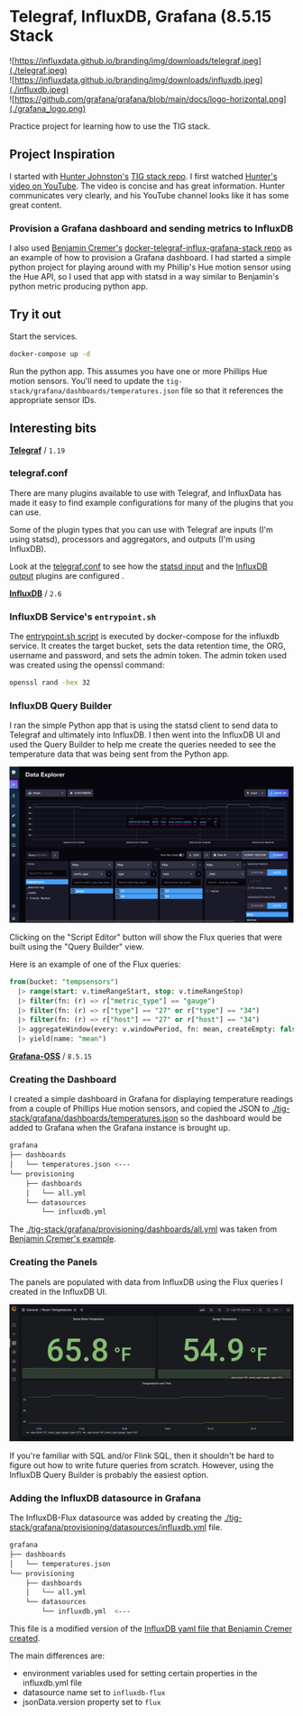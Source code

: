 


# Telegraf, InfluxDB, Grafana (8.5.15 Stack 


![https://influxdata.github.io/branding/img/downloads/telegraf.jpeg](./telegraf.jpeg) <br/>
![https://influxdata.github.io/branding/img/downloads/influxdb.jpeg](./influxdb.jpeg)  <br/>
![https://github.com/grafana/grafana/blob/main/docs/logo-horizontal.png](./grafana_logo.png)

Practice project for learning how to use the TIG stack. 

## Project Inspiration

I started with [Hunter Johnston's](https://github.com/huntabyte) [TIG stack repo](https://github.com/huntabyte/tig-stack.git). I first watched [Hunter's video on YouTube](https://youtu.be/QGG_76OmRnA). The video is concise and has great information. Hunter communicates very clearly, and his YouTube channel looks like it has some great content.

### Provision a Grafana dashboard and sending metrics to InfluxDB

I also used [Benjamin Cremer's](https://github.com/bcremer) [docker-telegraf-influx-grafana-stack repo](https://github.com/bcremer/docker-telegraf-influx-grafana-stack) as an example of how to provision a Grafana dashboard. I had started a simple python project for playing around with my Phillip's Hue motion sensor using the Hue API, so I used that app with statsd in a way similar to Benjamin's python metric producing python app.

## Try it out

Start the services.

```bash
docker-compose up -d
```

Run the python app. This assumes you have one or more Phillips Hue motion sensors. You'll need to update the `tig-stack/grafana/dashboards/temperatures.json` file so that it references the appropriate sensor IDs.



## Interesting bits

[**Telegraf**](https://hub.docker.com/_/telegraf) / `1.19`

### telegraf.conf

There are many plugins available to use with Telegraf, and InfluxData has made it easy to find example configurations for many of the plugins that you can use. 

Some of the plugin types that you can use with Telegraf are inputs (I'm using statsd), processors and aggregators, and outputs (I'm using InfluxDB).

Look at the [telegraf.conf](./tig-stack/telegraf/telegraf.conf) to see how the [statsd input](./tig-stack/telegraf/telegraf.conf#L174) and the [InfluxDB output](./tig-stack/telegraf/telegraf.conf#L117) plugins are configured .

[**InfluxDB**](https://hub.docker.com/_/influxdb) / `2.6`

### InfluxDB Service's `entrypoint.sh`

The [entrypoint.sh script](./tig-stack/entrypoint.sh) is executed by docker-compose for the influxdb service. It creates the target bucket, sets the data retention time, the ORG, username and password, and sets the admin token. The admin token used was created using the openssl command:

```bash
openssl rand -hex 32
```

### InfluxDB Query Builder 

I ran the simple Python app that is using the statsd client to send data to Telegraf and ultimately into InfluxDB. I then went into the InfluxDB UI and used the Query Builder to help me create the queries needed to see the temperature data that was being sent from the Python app. 

![InfluxDB Query Builder](./influxdb-query-builder.png)

Clicking on the "Script Editor" button will show the Flux queries that were built using the "Query Builder" view.

Here is an example of one of the Flux queries:

```sql
from(bucket: "tempsensors")
  |> range(start: v.timeRangeStart, stop: v.timeRangeStop)
  |> filter(fn: (r) => r["metric_type"] == "gauge")
  |> filter(fn: (r) => r["type"] == "27" or r["type"] == "34")
  |> filter(fn: (r) => r["host"] == "27" or r["host"] == "34")
  |> aggregateWindow(every: v.windowPeriod, fn: mean, createEmpty: false)
  |> yield(name: "mean")
```


[**Grafana-OSS**](https://hub.docker.com/r/grafana/grafana-oss) / `8.5.15`

### Creating the Dashboard

I created a simple dashboard in Grafana for displaying temperature readings from a couple of Phillips Hue motion sensors, and copied the JSON to [./tig-stack/grafana/dashboards/temperatures.json](./tig-stack/grafana/dashboards/temperatures.json) so the dashboard would be added to Grafana when the Grafana instance is brought up. 

```bash
grafana
├── dashboards
│   └── temperatures.json <---
└── provisioning
    ├── dashboards
    │   └── all.yml
    └── datasources
        └── influxdb.yml  
```

The [./tig-stack/grafana/provisioning/dashboards/all.yml](./tig-stack/grafana/provisioning/dashboards/all.yml) was taken from [Benjamin Cremer's example](https://github.com/bcremer/docker-telegraf-influx-grafana-stack/blob/latest/grafana/provisioning/dashboards/all.yml).

### Creating the Panels

The panels are populated with data from InfluxDB using the Flux queries I created in the InfluxDB UI. 

![Grafana Dashboard](./grafana-dashboard.png)

If you're familiar with SQL and/or Flink SQL, then it shouldn't be hard to figure out how to write future queries from scratch. However, using the InfluxDB Query Builder is probably the easiest option.

### Adding the InfluxDB datasource in Grafana

The InfluxDB-Flux datasource was added by creating the [./tig-stack/grafana/provisioning/datasources/influxdb.yml](./tig-stack/grafana/provisioning/datasources/influxdb.yml) file. 

```bash
grafana
├── dashboards
│   └── temperatures.json
└── provisioning
    ├── dashboards
    │   └── all.yml
    └── datasources
        └── influxdb.yml  <---
```

This file is a modified version of the [InfluxDB yaml file that Benjamin Cremer created](https://github.com/bcremer/docker-telegraf-influx-grafana-stack/blob/latest/grafana/provisioning/datasources/influxdb.yml). 

The main differences are:
- environment variables used for setting certain properties in the influxdb.yml file
- datasource name set to `influxdb-flux`
- jsonData.version property set to `flux`



